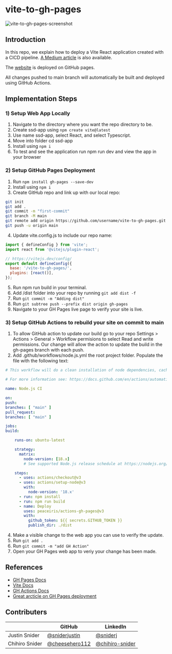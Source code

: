 # vite-to-gh-pages

![vite-to-gh-pages-screenshot](https://miro.medium.com/v2/resize:fit:1400/format:webp/1*dfZSHh-ZXVuLvbS_3IfR2A.png)

## Introduction

In this repo, we explain how to deploy a Vite React application created with a CICD pipeline. [A Medium article](https://chihiro-and-justin.medium.com/deploy-a-react-vite-app-using-github-actions-and-github-pages-a370df30da97) is also available.

The [website](https://cheesehero112.github.io/vite-to-gh-pages/) is deployed on GitHub pages.

All changes pushed to main branch will automatically be built and deployed using GitHub Actions.

## Implementation Steps

### 1) Setup Web App Locally

1. Navigate to the directory where you want the repo directory to be.
2. Create ssd-app using `npm create vite@latest`
3. Use name ssd-app, select React, and select Typescript.
4. Move into folder cd ssd-app
5. Install using `npm i`
6. To test and see the application run npm run dev and view the app in your browser

### 2) Setup GitHub Pages Deployment

1. Run `npm install gh-pages --save-dev`
2. Install using `npm i`
3. Create GitHub repo and link up with our local repo:

```bash
git init
git add .
git commit -m "first-commit"
git branch -M main
git remote add origin https://github.com/username/vite-to-gh-pages.git
git push -u origin main
```

4. Update vite.config.js to include our repo name:

```javascript
import { defineConfig } from 'vite';
import react from '@vitejs/plugin-react';

// https://vitejs.dev/config/
export default defineConfig({
  base: '/vite-to-gh-pages/',
  plugins: [react()],
});
```

5. Run npm run build in your terminal.
6. Add /dist folder into your repo by running `git add dist -f`
7. Run `git commit -m "Adding dist"`
8. Run `git subtree push --prefix dist origin gh-pages`
9. Navigate to your GH Pages live page to verify your site is live.

### 3) Setup GitHub Actions to rebuild your site on commit to main

1. To allow GitHub action to update our build go to your repo Settings > Actions > General > Workflow permisions to select Read and write permissions. Our change will allow the action to update the build in the gh-pages branch with each push.
2. Add .github/workflows/node.js.yml the root project folder. Populate the file with the following text:

```yaml
# This workflow will do a clean installation of node dependencies, cache/restore them, build the source code and run tests across different versions of node

# For more information see: https://docs.github.com/en/actions/automating-builds-and-tests/building-and-testing-nodejs

name: Node.js CI

on:
push:
branches: [ "main" ]
pull_request:
branches: [ "main" ]

jobs:
build:

    runs-on: ubuntu-latest

    strategy:
      matrix:
        node-version: [18.x]
        # See supported Node.js release schedule at https://nodejs.org/en/about/releases/

    steps:
      - uses: actions/checkout@v3
      - uses: actions/setup-node@v3
        with:
          node-version: '18.x'
      - run: npm install
      - run: npm run build
      - name: Deploy
        uses: peaceiris/actions-gh-pages@v3
        with:
          github_token: ${{ secrets.GITHUB_TOKEN }}
          publish_dir: ./dist
```

4. Make a visible change to the web app you can use to verify the update.
5. Run `git add .`
6. Run `git commit -m "add GH Action"`
7. Open your GH Pages web app to veriy your change has been made.

## References

- [GH Pages Docs](https://docs.github.com/en/pages/getting-started-with-github-pages)
- [Vite Docs](https://vitejs.dev/guide/)
- [GH Actions Docs](https://docs.github.com/en/actions)
- [Great arcticle on GH Pages deployment](https://dev.to/shashannkbawa/deploying-vite-app-to-github-pages-3ane)

## Contributers

|                | GitHub                                             | LinkedIn                                                       |
| -------------- | -------------------------------------------------- | -------------------------------------------------------------- |
| Justin Snider  | [@sniderjustin](https://github.com/sniderjustin)   | [@sniderj](https://www.linkedin.com/in/sniderj/)               |
| Chihiro Snider | [@cheesehero112](https://github.com/cheesehero112) | [@chihiro-snider](https://www.linkedin.com/in/chihiro-snider/) |
